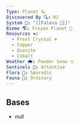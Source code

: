 ```yaml
---
Type: Planet 🪐
Discovered By 🔍: RJ
System 🔆: "[[Falexa 🔆]]"
Biome 🌎: Frozen Planet 🧊
Resources ⚒️:
  - Frost Crystal ❄️
  - Copper
  - Dioxite
  - Cobalt
Weather 🌦️: Powder Snow ⛄
Sentinels 🚨: Attentive
Flora 🌿: Sporadic
Fauna 🐾: Ordinary
---
```

## Bases
- null
